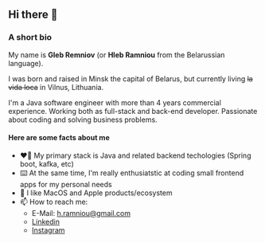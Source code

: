 ## Hi there 👋

### A short bio


My name is **Gleb Remniov** (or **Hleb Ramniou** from the Belarussian language).


I was born and raised in Minsk the capital of Belarus, but currently living ~~la vida loca~~ in Vilnus, Lithuania.


I'm a Java software engineer with more than 4 years commercial experience. Working both as full-stack and back-end developer. Passionate about coding and solving business problems.

#### Here are some facts about me 
- ❤️‍🔥 My primary stack is Java and related backend techologies (Spring boot, kafka, etc)
- ⌨️ At the same time, I'm really enthusiatstic at coding small frontend apps for my personal needs
- 🍎 I like MacOS and Apple products/ecosystem
- 📫 How to reach me: 
  - E-Mail: [h.ramniou@gmail.com](mailto:h.ramniou@gmail.com)
  - [Linkedin](https://www.linkedin.com/in/glebremniov/)
  - [Instagram](https://www.instagram.com/glebremniov/)
